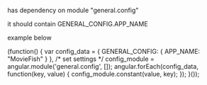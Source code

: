 has dependency on module "general.config"

it should contain GENERAL_CONFIG.APP_NAME

example below

(function() { var config_data = { GENERAL_CONFIG: { APP_NAME: "MovieFish" } }, /* set settings */ config_module = angular.module('general.config', []); angular.forEach(config_data, function(key, value) { config_module.constant(value, key); }); }());